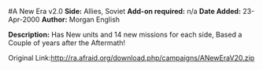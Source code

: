 #A New Era v2.0
**Side:** Allies, Soviet
**Add-on required:** n/a
**Date Added:** 23-Apr-2000
**Author:** Morgan English

**Description:** Has New units and 14 new missions for each side, Based a Couple of years after the Aftermath!

Original Link:http://ra.afraid.org/download.php/campaigns/ANewEraV20.zip
